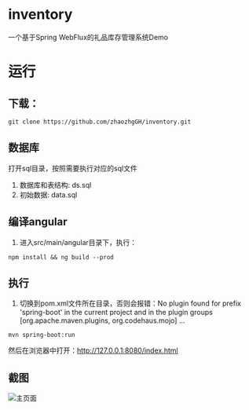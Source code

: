# inventory
一个基于Spring WebFlux的礼品库存管理系统Demo

# 运行
## 下载：
```
git clone https://github.com/zhaozhgGH/inventory.git
```

## 数据库
打开sql目录，按照需要执行对应的sql文件
1. 数据库和表结构: ds.sql
2. 初始数据: data.sql

## 编译angular
1. 进入src/main/angular目录下，执行：
```
npm install && ng build --prod
```

## 执行
1. 切换到pom.xml文件所在目录，否则会报错：No plugin found for prefix 'spring-boot' in the current project and in the plugin groups [org.apache.maven.plugins, org.codehaus.mojo] ...
```
mvn spring-boot:run
```
然后在浏览器中打开：http://127.0.0.1:8080/index.html

## 截图
![主页面](https://raw.githubusercontent.com/damingerdai/inventory/master/screenshots/home.PNG)